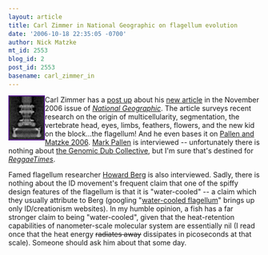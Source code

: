 ```yaml
---
layout: article
title: Carl Zimmer in National Geographic on flagellum evolution
date: '2006-10-18 22:35:05 -0700'
author: Nick Matzke
mt_id: 2553
blog_id: 2
post_id: 2553
basename: carl_zimmer_in
---
```

[<img src="/uploads/2006/flagellum_rotationally_averaged_small.png" alt="" style="float:left;" />](http://www.talkdesign.org/faqs/img/fig1.gif)Carl Zimmer has a [post up](http://scienceblogs.com/loom/2006/10/18/national_geographic_gets_compl.php) about his [new article](http://www7.nationalgeographic.com/ngm/0611/feature4/) in the November 2006 issue of [_National Geographic_](http://www7.nationalgeographic.com/ngm/).  The article surveys recent research on the origin of multicellularity, segmentation, the vertebrate head, eyes, limbs, feathers, flowers, and the new kid on the block...the flagellum!  And he even bases it on [Pallen and Matzke 2006](/archives/2006/09/flagellum-evolu.html).  [Mark Pallen](http://www.infection.bham.ac.uk/BPAG/staff/mpallen.html) is interviewed -- unfortunately there is nothing about [the Genomic Dub Collective](http://www.infection.bham.ac.uk/BPAG/Dub/media/), but I'm sure that's destined for _[ReggaeTimes](http://www.reggaetimes.com/)_.

Famed flagellum researcher [Howard Berg](http://www.mcb.harvard.edu/Faculty/Berg.html) is also interviewed.  Sadly, there is nothing about the ID movement's frequent claim that one of the spiffy design features of the flagellum is that it is "water-cooled" -- a claim which they usually attribute to Berg (googling "[water-cooled flagellum](http://www.google.com/search?sourceid=navclient-ff&amp;ie=UTF-8&amp;rls=GGGL,GGGL:2006-36,GGGL:en&amp;q=water-cooled+flagellum)" brings up only ID/creationism websites).  In my humble opinion, a fish has a far stronger claim to being "water-cooled", given that the heat-retention capabilities of nanometer-scale molecular system are essentially nil (I read once that the heat energy ~~radiates away~~ dissipates in picoseconds at that scale).  Someone should ask him about that some day.
